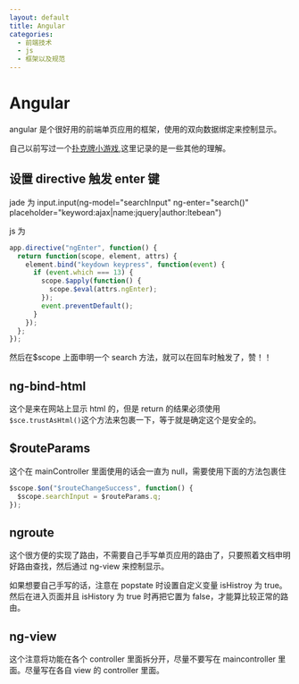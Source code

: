 ```yaml
---
layout: default
title: Angular
categories:
  - 前端技术
  - js
  - 框架以及规范
---
```


# Angular

angular 是个很好用的前端单页应用的框架，使用的双向数据绑定来控制显示。

自己以前写过一个[扑克牌小游戏](https://github.com/panyifei/angular-poker),这里记录的是一些其他的理解。

## 设置 directive 触发 enter 键

jade 为
input.input(ng-model="searchInput" ng-enter="search()" placeholder="keyword:ajax|name:jquery|author:ltebean")

js 为

```javascript
app.directive("ngEnter", function() {
  return function(scope, element, attrs) {
    element.bind("keydown keypress", function(event) {
      if (event.which === 13) {
        scope.$apply(function() {
          scope.$eval(attrs.ngEnter);
        });
        event.preventDefault();
      }
    });
  };
});
```

然后在\$scope 上面申明一个 search 方法，就可以在回车时触发了，赞！！

## ng-bind-html

这个是来在网站上显示 html 的，但是 return 的结果必须使用`$sce.trustAsHtml()`这个方法来包裹一下，等于就是确定这个是安全的。

## \$routeParams

这个在 mainController 里面使用的话会一直为 null，需要使用下面的方法包裹住

```javascript
$scope.$on("$routeChangeSuccess", function() {
  $scope.searchInput = $routeParams.q;
});
```

## ngroute

这个很方便的实现了路由，不需要自己手写单页应用的路由了，只要照着文档申明好路由查找，然后通过 ng-view 来控制显示。

如果想要自己手写的话，注意在 popstate 时设置自定义变量 isHistroy 为 true。然后在进入页面并且 isHistory 为 true 时再把它置为 false，才能算比较正常的路由。

## ng-view

这个注意将功能在各个 controller 里面拆分开，尽量不要写在 maincontroller 里面。尽量写在各自 view 的 controller 里面。
